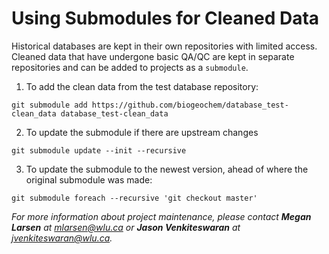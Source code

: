 # Using Submodules for Cleaned Data
Historical databases are kept in their own repositories with limited access. Cleaned data that have undergone basic QA/QC are kept in separate repositories and can be added to projects as a `submodule`.

1. To add the clean data from the test database repository:

`git submodule add https://github.com/biogeochem/database_test-clean_data database_test-clean_data`

2. To update the submodule if there are upstream changes

`git submodule update --init --recursive`

3. To update the submodule to the newest version, ahead of where the original submodule was made:

`git submodule foreach --recursive 'git checkout master'`

*For more information about project maintenance, please contact **Megan Larsen** at mlarsen@wlu.ca or **Jason Venkiteswaran** at jvenkiteswaran@wlu.ca.*

